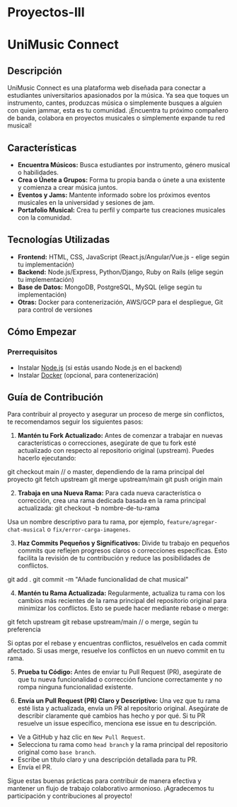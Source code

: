 # Proyectos-III
# UniMusic Connect

## Descripción
UniMusic Connect es una plataforma web diseñada para conectar a estudiantes universitarios apasionados por la música. Ya sea que toques un instrumento, cantes, produzcas música o simplemente busques a alguien con quien jammar, esta es tu comunidad. ¡Encuentra tu próximo compañero de banda, colabora en proyectos musicales o simplemente expande tu red musical!

## Características
- **Encuentra Músicos:** Busca estudiantes por instrumento, género musical o habilidades.
- **Crea o Únete a Grupos:** Forma tu propia banda o únete a una existente y comienza a crear música juntos.
- **Eventos y Jams:** Mantente informado sobre los próximos eventos musicales en la universidad y sesiones de jam.
- **Portafolio Musical:** Crea tu perfil y comparte tus creaciones musicales con la comunidad.

## Tecnologías Utilizadas
- **Frontend:** HTML, CSS, JavaScript (React.js/Angular/Vue.js - elige según tu implementación)
- **Backend:** Node.js/Express, Python/Django, Ruby on Rails (elige según tu implementación)
- **Base de Datos:** MongoDB, PostgreSQL, MySQL (elige según tu implementación)
- **Otras:** Docker para contenerización, AWS/GCP para el despliegue, Git para control de versiones

## Cómo Empezar

### Prerrequisitos
- Instalar [Node.js](https://nodejs.org/en/) (si estás usando Node.js en el backend)
- Instalar [Docker](https://www.docker.com/get-started) (opcional, para contenerización)

## Guía de Contribución

Para contribuir al proyecto y asegurar un proceso de merge sin conflictos, te recomendamos seguir los siguientes pasos:

1. **Mantén tu Fork Actualizado:** Antes de comenzar a trabajar en nuevas características o correcciones, asegúrate de que tu fork esté actualizado con respecto al repositorio original (upstream). Puedes hacerlo ejecutando:

git checkout main // o master, dependiendo de la rama principal del proyecto
git fetch upstream
git merge upstream/main
git push origin main


2. **Trabaja en una Nueva Rama:** Para cada nueva característica o corrección, crea una rama dedicada basada en la rama principal actualizada:
git checkout -b nombre-de-tu-rama


Usa un nombre descriptivo para tu rama, por ejemplo, `feature/agregar-chat-musical` o `fix/error-carga-imagenes`.

3. **Haz Commits Pequeños y Significativos:** Divide tu trabajo en pequeños commits que reflejen progresos claros o correcciones específicas. Esto facilita la revisión de tu contribución y reduce las posibilidades de conflictos.

git add .
git commit -m "Añade funcionalidad de chat musical"

4. **Mantén tu Rama Actualizada:** Regularmente, actualiza tu rama con los cambios más recientes de la rama principal del repositorio original para minimizar los conflictos. Esto se puede hacer mediante rebase o merge:

git fetch upstream
git rebase upstream/main // o merge, según tu preferencia


Si optas por el rebase y encuentras conflictos, resuélvelos en cada commit afectado. Si usas merge, resuelve los conflictos en un nuevo commit en tu rama.

5. **Prueba tu Código:** Antes de enviar tu Pull Request (PR), asegúrate de que tu nueva funcionalidad o corrección funcione correctamente y no rompa ninguna funcionalidad existente.

6. **Envía un Pull Request (PR) Claro y Descriptivo:** Una vez que tu rama esté lista y actualizada, envía un PR al repositorio original. Asegúrate de describir claramente qué cambios has hecho y por qué. Si tu PR resuelve un issue específico, menciona ese issue en tu descripción.

- Ve a GitHub y haz clic en `New Pull Request`.
- Selecciona tu rama como `head branch` y la rama principal del repositorio original como `base branch`.
- Escribe un título claro y una descripción detallada para tu PR.
- Envía el PR.

Sigue estas buenas prácticas para contribuir de manera efectiva y mantener un flujo de trabajo colaborativo armonioso. ¡Agradecemos tu participación y contribuciones al proyecto!

